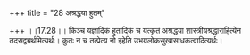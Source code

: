 +++
title = "28 अश्रद्धया हुतम्"

+++
।।17.28।। किञ्च यज्ञादिकं हुतादिकं च यत्कृतं अश्रद्धया
शास्त्रीयश्रद्धाराहित्येन तदसद्व्यर्थमित्यर्थः। कुतः न च तत्प्रेत्य नो
इहेति उभयलोकसुखासाधकत्वादित्यर्थः।
